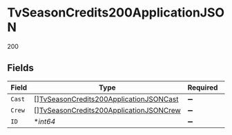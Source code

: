 # TvSeasonCredits200ApplicationJSON

200


## Fields

| Field                                                                                                       | Type                                                                                                        | Required                                                                                                    | Description                                                                                                 | Example                                                                                                     |
| ----------------------------------------------------------------------------------------------------------- | ----------------------------------------------------------------------------------------------------------- | ----------------------------------------------------------------------------------------------------------- | ----------------------------------------------------------------------------------------------------------- | ----------------------------------------------------------------------------------------------------------- |
| `Cast`                                                                                                      | [][TvSeasonCredits200ApplicationJSONCast](../../models/operations/tvseasoncredits200applicationjsoncast.md) | :heavy_minus_sign:                                                                                          | N/A                                                                                                         |                                                                                                             |
| `Crew`                                                                                                      | [][TvSeasonCredits200ApplicationJSONCrew](../../models/operations/tvseasoncredits200applicationjsoncrew.md) | :heavy_minus_sign:                                                                                          | N/A                                                                                                         |                                                                                                             |
| `ID`                                                                                                        | **int64*                                                                                                    | :heavy_minus_sign:                                                                                          | N/A                                                                                                         | 3624                                                                                                        |